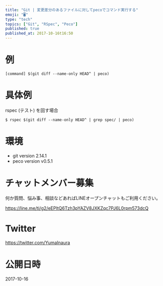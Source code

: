 ```yaml
---
title: "Git | 変更差分のあるファイルに対してpecoでコマンド実行する"
emoji: "🖥"
type: "tech"
topics: ["Git", "RSpec", "Peco"]
published: true
published_at: 2017-10-16t16:50
---
```


# 例

```
[command] $(git diff --name-only HEAD^ | peco)
```

# 具体例

rspec (テスト) を回す場合

```
$ rspec $(git diff --name-only HEAD^ | grep spec/ | peco)
```



# 環境

- git version 2.14.1
- peco version v0.5.1









<!-- Update From Qiita API -->

# チャットメンバー募集


何か質問、悩み事、相談などあればLINEオープンチャットもご利用ください。

https://line.me/ti/g2/eEPltQ6Tzh3pYAZV8JXKZqc7PJ6L0rpm573dcQ





# Twitter


https://twitter.com/YumaInaura


<!-- Update From Qiita API -->



# 公開日時

2017-10-16

